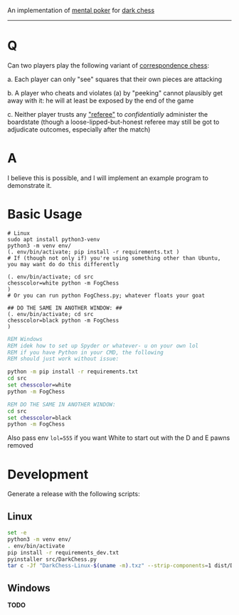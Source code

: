 An implementation of [mental poker](https://people.csail.mit.edu/rivest/pubs/SRA81.pdf) for [dark chess](https://www.chessvariants.com/incinf.dir/darkness.html)

-----

# Q

Can two players play the following variant of [correspondence chess](https://en.wikipedia.org/wiki/Correspondence_chess?oldid=5673559):

a. Each player can only "see" squares that their own pieces are attacking

b. A player who cheats and violates (a) by "peeking" cannot plausibly get away with it: he will at least be exposed by the end of the game

c. Neither player trusts any ["referee"](http://www.gamerz.net/pbmserv/darkchess.html) to *confidentially* administer the boardstate (though a loose-lipped-but-honest referee may still be got to adjudicate outcomes, especially after the match)

# A

I believe this is possible, and I will implement an example program to demonstrate it.

# Basic Usage

```shell
# Linux
sudo apt install python3-venv
python3 -m venv env/
(. env/bin/activate; pip install -r requirements.txt )
# If (though not only if) you're using something other than Ubuntu, you may want do do this differently

(. env/bin/activate; cd src
chesscolor=white python -m FogChess
)
# Or you can run python FogChess.py; whatever floats your goat

## DO THE SAME IN ANOTHER WINDOW: ##
(. env/bin/activate; cd src
chesscolor=black python -m FogChess
)
```

```cmd
REM Windows
REM idek how to set up Spyder or whatever- u on your own lol
REM if you have Python in your CMD, the following
REM should just work without issue:

python -m pip install -r requirements.txt
cd src
set chesscolor=white
python -m FogChess

REM DO THE SAME IN ANOTHER WINDOW:
cd src
set chesscolor=black
python -m FogChess
```

Also pass env `lol=555` if you want White to start out with the D and E pawns removed

# Development

Generate a release with the following scripts:

## Linux

```bash
set -e
python3 -m venv env/
. env/bin/activate
pip install -r requirements_dev.txt
pyinstaller src/DarkChess.py
tar c -Jf "DarkChess-Linux-$(uname -m).txz" --strip-components=1 dist/DarkChess
```

## Windows

**TODO**
